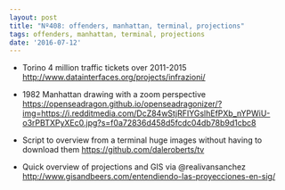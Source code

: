 ```yaml
---
layout: post
title: "Nº408: offenders, manhattan, terminal, projections"
tags: offenders, manhattan, terminal, projections
date: '2016-07-12'
---
```


* Torino 4 million traffic tickets over 2011-2015
  http://www.datainterfaces.org/projects/infrazioni/

* 1982 Manhattan drawing with a zoom perspective
  https://openseadragon.github.io/openseadragonizer/?img=https://i.redditmedia.com/DcZ84wStjRFIYGslhEfPXb_nYPWiU-o3rPBTXPyXEc0.jpg?s=f0a72836d458d5fcdc04db78b9d1cbc8

* Script to overview from a terminal huge images without having to download them
  https://github.com/daleroberts/tv

* Quick overview of projections and GIS via @realivansanchez
  http://www.gisandbeers.com/entendiendo-las-proyecciones-en-sig/
